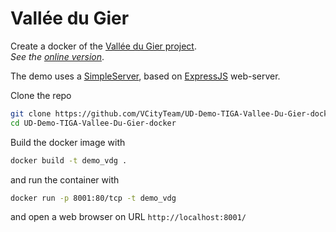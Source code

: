# Vallée du Gier

Create a docker of the [Vallée du Gier project](https://github.com/VCityTeam/UD-Demo-TIGA-Vallee-Du-Gier).  
_See the [online version](https://projet.liris.cnrs.fr/vcity/permalink/demo-story-telling-gier.html)_.

The demo uses a [SimpleServer](https://github.com/VCityTeam/UD-SimpleServer), based on [ExpressJS](https://en.wikipedia.org/wiki/Express.js) web-server.

Clone the repo

```bash
git clone https://github.com/VCityTeam/UD-Demo-TIGA-Vallee-Du-Gier-docker.git
cd UD-Demo-TIGA-Vallee-Du-Gier-docker
```

Build the docker image with

```bash
docker build -t demo_vdg .
```

and run the container with

```bash
docker run -p 8001:80/tcp -t demo_vdg
```

and open a web browser on URL `http://localhost:8001/`
